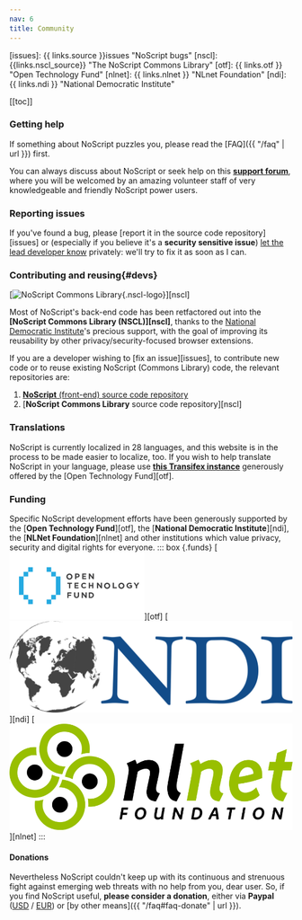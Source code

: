 ```yaml
---
nav: 6
title: Community
---
```


[issues]: {{ links.source }}issues "NoScript bugs"
[nscl]: {{links.nscl_source}} "The NoScript Commons Library"
[otf]: {{ links.otf }} "Open Technology Fund"
[nlnet]: {{ links.nlnet }} "NLnet Foundation"
[ndi]: {{ links.ndi }} "National Democratic Institute"

[[toc]]

### Getting help

If something about NoScript puzzles you, please read the [FAQ]({{ "/faq" | url }}) first.

You can always discuss about NoScript or seek help on this __[support forum](https://noscript.net/forum)__, where you will be welcomed by an amazing volunteer staff of very knowledgeable and friendly NoScript power users.

### Reporting issues

If you've found a bug, please [report it in the source code repository][issues] or (especially if you believe it's a __security sensitive issue__) [let the lead developer know](https://maone.net) privately: we'll try to fix it as soon as I can.

### __Contributing and reusing__{#devs}

[![NoScript Commons Library](https://noscript.net/commons-library/nscl-logo.png){.nscl-logo}][nscl]

Most of NoScript's back-end code has been retfactored out into the __[NoScript Commons Library (NSCL)][nscl]__, thanks to the [National Democratic Institute](https://www.ndi.org/)'s precious support, with the goal of improving its reusability by other privacy/security-focused browser extensions.

If you are a developer wishing to [fix an issue][issues], to contribute new code or to reuse existing NoScript (Commons Library) code, the relevant repositories are:

1. [__NoScript__ (front-end) source code repository]({{links.source}})
2. [__NoScript Commons Library__ source code repository][nscl]

### Translations

NoScript is currently localized in 28 languages, and this website is in the process to be made easier to localize, too.
If you wish to help translate NoScript in your language, please use [__this Transifex instance__](https://www.transifex.com/otf/noscript/) generously offered by the [Open Technology Fund][otf].

### Funding
Specific  NoScript development efforts have been generously supported by the [__Open Technology Fund__][otf], the [__National Democratic Institute__][ndi], the [__NLNet Foundation__][nlnet] and other institutions which value privacy, security and digital rights for everyone.
::: box {.funds}
[![Open Technology Fund logo](/img/otf-logo.svg)][otf]
[![National Democratic Institute logo](/img/ndi-logo.svg)][ndi]
[![NLnet logo](/img/nlnet-logo.svg)][nlnet]
:::

#### Donations
Nevertheless NoScript couldn't keep up with its continuous and strenuous fight against emerging web threats with no help from you, dear user. So, if you find NoScript useful, __please consider a donation__, either via __Paypal__ ([USD]({{links.donate}}?c=USD) / [EUR]({{links.donate}}?c=EUR)) or [by other means]({{ "/faq#faq-donate" | url }}).

